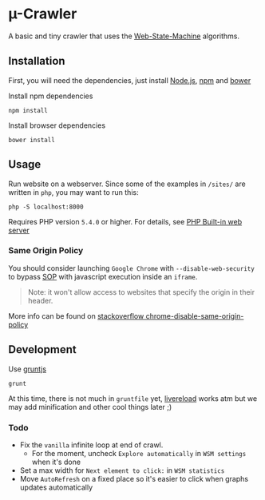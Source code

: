 # µ-Crawler

A basic and tiny crawler that uses the [Web-State-Machine](https://github.com/WebMole/Web-State-Machine) algorithms.

## Installation

First, you will need the dependencies, just install [Node.js](http://nodejs.org/), [npm](https://npmjs.org/) and [bower](http://bower.io/)

Install npm dependencies

	npm install

Install browser dependencies

	bower install

## Usage

Run website on a webserver. Since some of the examples in `/sites/` are written in `php`, you may want to run this:

    php -S localhost:8000

Requires PHP version `5.4.0` or higher. For details, see [PHP Built-in web server](http://php.net/manual/en/features.commandline.webserver.php)

### Same Origin Policy

You should consider launching `Google Chrome` with `--disable-web-security` to bypass [SOP](http://en.wikipedia.org/wiki/Same_origin_policy) with javascript execution inside an `iframe`.

> Note: it won't allow access to websites that specify the origin in their header.

More info can be found on [stackoverflow chrome-disable-same-origin-policy](http://stackoverflow.com/questions/3102819/chrome-disable-same-origin-policy)

## Development

Use [gruntjs](http://gruntjs.com/)

	grunt

At this time, there is not much in `gruntfile` yet, [livereload](https://chrome.google.com/webstore/detail/livereload/jnihajbhpnppcggbcgedagnkighmdlei) works atm but we may add minification and other cool things later ;)

### Todo

* Fix the `vanilla` infinite loop at end of crawl. 
    * For the moment, uncheck `Explore automatically` in `WSM settings` when it's done
* Set a max width for `Next element to click:` in `WSM statistics` 
* Move `AutoRefresh` on a fixed place so it's easier to click when graphs updates automatically